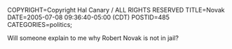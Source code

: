 COPYRIGHT=Copyright Hal Canary / ALL RIGHTS RESERVED
TITLE=Novak
DATE=2005-07-08 09:36:40-05:00 (CDT)
POSTID=485
CATEGORIES=politics;

Will someone explain to me why Robert Novak is not in jail?
